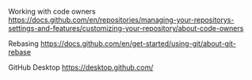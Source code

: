 ﻿Working with code owners
https://docs.github.com/en/repositories/managing-your-repositorys-settings-and-features/customizing-your-repository/about-code-owners

Rebasing
https://docs.github.com/en/get-started/using-git/about-git-rebase

GitHub Desktop
https://desktop.github.com/